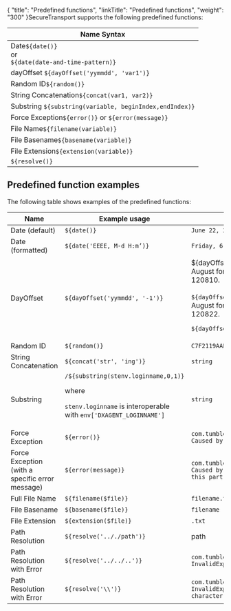 {
    "title": "Predefined functions",
    "linkTitle": "Predefined functions",
    "weight": "300"
}<span class="mc-variable axway_variables.Component_Short_Name variable">SecureTransport</span> supports the following predefined functions:

<table>
   <thead>
      <tr>
<th colspan="2" class="HeadD-Column1-Header1">Name Syntax         </th>
      </tr>
   </thead>
   <tbody>
      <tr>
         <td>Date<code>${date()}</code><br />
or<br />
<code>${date(date-and-time-pattern)}</code>         </td>
      </tr>
      <tr>
         <td>dayOffset <code>${dayOffset('yymmdd', 'var1')}</code>         </td>
      </tr>
      <tr>
         <td>Random ID<code>${random()}</code>         </td>
      </tr>
      <tr>
         <td>String Concatenation<code>${concat(var1, var2)}</code>         </td>
      </tr>
      <tr>
         <td>Substring <code>${substring(variable, beginIndex,endIndex)}</code>         </td>
      </tr>
      <tr>
         <td>Force Exception<code>${error()}</code> or <code>${error(message)}</code>         </td>
      </tr>
      <tr>
         <td>File Name<code>${filename(variable)}</code>         </td>
      </tr>
      <tr>
         <td>File Basename<code>${basename(variable)}</code>         </td>
      </tr>
      <tr>
         <td>File Extension<code>${extension(variable)}</code>         </td>
      </tr>
      <tr>
         <td><code>${resolve()}</code>         </td>
      </tr>
   </tbody>
</table>

## Predefined function examples

The following table shows examples of the predefined functions:

<table>
   <thead>
      <tr>
<th class="HeadE-Column1-Header1">Name         </th>
<th class="HeadE-Column1-Header1">Example usage         </th>
<th class="HeadD-Column1-Header1">Example return value         </th>
      </tr>
   </thead>
   <tbody>
      <tr>
         <td>Date (default)         </td>
         <td><code>${date()}</code>         </td>
         <td><code>June 22, 2012 1:42:04 AM</code>         </td>
      </tr>
      <tr>
         <td>Date (formatted)         </td>
         <td><code>${date('EEEE, M-d H:m’)}</code>         </td>
         <td><code>Friday, 6-22 1:42</code>         </td>
      </tr>
      <tr>
         <td>DayOffset         </td>
         <td><code>${dayOffset('yymmdd', '-1')}</code>         </td>
         <td><span class="code">${dayOffset('yyMMdd', '-5')}</span> - returns 10<sup>th</sup> if today is 15<sup>th</sup> of August
formatted as per the specified format parameter - <span class="code">120810</span>.
<p><code>${</code><code>dayOffset('yyMMdd</code><code>', '+7')}</code> - returns 22<sup>th</sup> if today is 15<sup>th</sup> of August
formatted as per the specified format parameter - 120822.</p>
<p><code>${dayOffset('ddMMyy', '+1') ge '090414'}</code></p>         </td>
      </tr>
      <tr>
         <td>Random ID         </td>
         <td><code>${random()}</code>         </td>
         <td><code>C7F2119AAECEACCDE16C496C96FEEE39</code>         </td>
      </tr>
      <tr>
         <td>String Concatenation         </td>
         <td><code>${concat('str', 'ing')}</code>         </td>
         <td><code>string</code>         </td>
      </tr>
      <tr>
         <td>Substring         </td>
         <td><code>/${substring(stenv.loginname,0,1)}</code>
<p>where</p>
<p><code>stenv.loginname</code> is interoperable with <code>env['DXAGENT_LOGINNAME']</code></p>         </td>
         <td><code>string</code>         </td>
      </tr>
      <tr>
         <td>Force Exception         </td>
         <td><code>${error()}</code>         </td>
         <td><code>com.tumbleweed.util.expressions.InvalidExpressionException</code><br />
<code>Caused by: java.lang.Exception: Unspecified error</code>         </td>
      </tr>
      <tr>
         <td>Force Exception<br />
(with a specific error message)         </td>
         <td><code>${error(message)}</code>         </td>
         <td><code>com.tumbleweed.util.expressions.InvalidExpressionException Caused by: java.lang.Exception: An error has occurred in this part of the process!</code>         </td>
      </tr>
      <tr>
         <td>Full File Name         </td>
         <td><code>${filename($file)}</code>         </td>
         <td><code>filename.txt</code>         </td>
      </tr>
      <tr>
         <td>File Basename         </td>
         <td><code>${basename($file)}</code>         </td>
         <td><code>filename</code>         </td>
      </tr>
      <tr>
         <td>File Extension         </td>
         <td><code>${extension($file)}</code>         </td>
         <td><code>.txt</code>         </td>
      </tr>
      <tr>
         <td>Path Resolution         </td>
         <td><code>${resolve('.././path')}</code>         </td>
         <td>path         </td>
      </tr>
      <tr>
         <td>Path Resolution with Error         </td>
         <td><code>${resolve('../../..')}</code>         </td>
         <td><code>com.tumbleweed.util.expressions.</code><br />
<code>InvalidExpansionException: Invalid path resolution: /</code>         </td>
      </tr>
      <tr>
         <td>Path Resolution with Error         </td>
         <td><code>${resolve('\\')}</code>         </td>
         <td><code>com.tumbleweed.util.expressions.</code><br />
<code>InvalidExpansionException: Path must not contain '\' character</code>         </td>
      </tr>
   </tbody>
</table>
